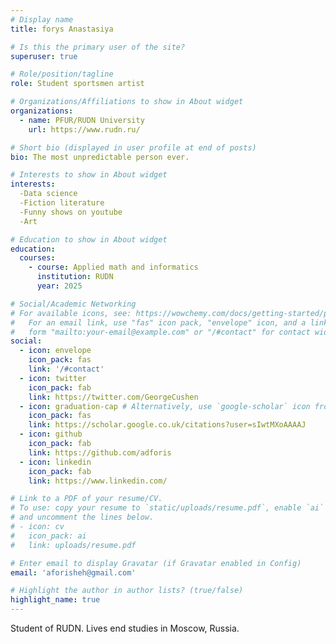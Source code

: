 ```yaml
---
# Display name
title: forys Anastasiya

# Is this the primary user of the site?
superuser: true

# Role/position/tagline
role: Student sportsmen artist 

# Organizations/Affiliations to show in About widget
organizations:
  - name: PFUR/RUDN University
    url: https://www.rudn.ru/

# Short bio (displayed in user profile at end of posts)
bio: The most unpredictable person ever.

# Interests to show in About widget
interests:
  -Data science
  -Fiction literature
  -Funny shows on youtube
  -Art

# Education to show in About widget
education:
  courses:
    - course: Applied math and informatics
      institution: RUDN
      year: 2025

# Social/Academic Networking
# For available icons, see: https://wowchemy.com/docs/getting-started/page-builder/#icons
#   For an email link, use "fas" icon pack, "envelope" icon, and a link in the
#   form "mailto:your-email@example.com" or "/#contact" for contact widget.
social:
  - icon: envelope
    icon_pack: fas
    link: '/#contact'
  - icon: twitter
    icon_pack: fab
    link: https://twitter.com/GeorgeCushen
  - icon: graduation-cap # Alternatively, use `google-scholar` icon from `ai` icon pack
    icon_pack: fas
    link: https://scholar.google.co.uk/citations?user=sIwtMXoAAAAJ
  - icon: github
    icon_pack: fab
    link: https://github.com/adforis
  - icon: linkedin
    icon_pack: fab
    link: https://www.linkedin.com/

# Link to a PDF of your resume/CV.
# To use: copy your resume to `static/uploads/resume.pdf`, enable `ai` icons in `params.toml`,
# and uncomment the lines below.
# - icon: cv
#   icon_pack: ai
#   link: uploads/resume.pdf

# Enter email to display Gravatar (if Gravatar enabled in Config)
email: 'aforisheh@gmail.com'

# Highlight the author in author lists? (true/false)
highlight_name: true
---
```

Student of RUDN. Lives end studies in Moscow, Russia.
